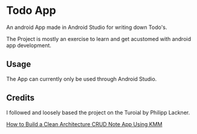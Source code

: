 # Todo App

An android App made in Android Studio for writing down Todo's.

The Project is mostly an exercise to learn and get acustomed with android app development.



## Usage 

The App can currently only be used through Android Studio.

## Credits
I followed and loosely based the project on the Turoial by Philipp Lackner.

[How to Build a Clean Architecture CRUD Note App Using KMM](https://youtu.be/1w-LTUm_iDE?si=DtUEa0_fTsMiqdk_)
